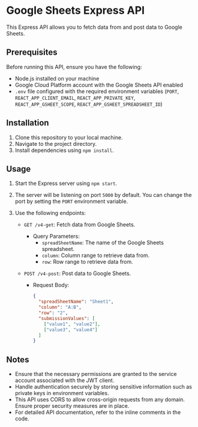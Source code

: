 # Google Sheets Express API

This Express API allows you to fetch data from and post data to Google Sheets.

## Prerequisites

Before running this API, ensure you have the following:

- Node.js installed on your machine
- Google Cloud Platform account with the Google Sheets API enabled
- `.env` file configured with the required environment variables (`PORT`, `REACT_APP_CLIENT_EMAIL`, `REACT_APP_PRIVATE_KEY`, `REACT_APP_GSHEET_SCOPE`, `REACT_APP_GSHEET_SPREADSHEET_ID`)

## Installation

1. Clone this repository to your local machine.
2. Navigate to the project directory.
3. Install dependencies using `npm install`.

## Usage

1. Start the Express server using `npm start`.
2. The server will be listening on port `5000` by default. You can change the port by setting the `PORT` environment variable.
3. Use the following endpoints:

   - `GET /v4-get`: Fetch data from Google Sheets.
     - Query Parameters:
       - `spreadSheetName`: The name of the Google Sheets spreadsheet.
       - `column`: Column range to retrieve data from.
       - `row`: Row range to retrieve data from.

   - `POST /v4-post`: Post data to Google Sheets.
     - Request Body:
       ```json
       {
         "spreadSheetName": "Sheet1",
         "column": "A:B",
         "row": "2",
         "submissionValues": [
           ["value1", "value2"],
           ["value3", "value4"]
         ]
       }
       ```

## Notes

- Ensure that the necessary permissions are granted to the service account associated with the JWT client.
- Handle authentication securely by storing sensitive information such as private keys in environment variables.
- This API uses CORS to allow cross-origin requests from any domain. Ensure proper security measures are in place.
- For detailed API documentation, refer to the inline comments in the code.

